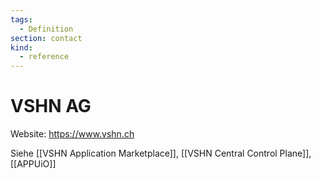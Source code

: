 ```yaml
---
tags:
  - Definition
section: contact
kind:
  - reference
---
```

# VSHN AG

Website: <https://www.vshn.ch>

Siehe [[VSHN Application Marketplace]], [[VSHN Central Control Plane]], [[APPUiO]]